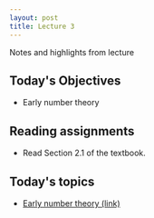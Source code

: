 ```yaml
---
layout: post
title: Lecture 3
---
```


Notes and highlights from lecture

## Today's Objectives

* Early number theory

## Reading assignments

* Read Section 2.1 of the textbook.

## Today's topics
* <a target="_parent" href="https://wcasper.github.io/math430spring2023/topics/003-early-number-theory.html">Early number theory (link)</a>


